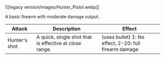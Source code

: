 ![[legacy version/images/Hunter_Pistol.webp]]

A basic firearm with moderate damage output.


| Attack        | Description                                            | Effect                                                |
| ------------- | ------------------------------------------------------ | ----------------------------------------------------- |
| Hunter's shot | A quick, single shot that is effective at close range. | (uses bullet) 1: No effect, 2-20: full firearm damage |

